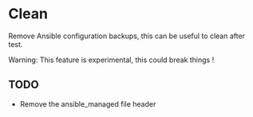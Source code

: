 # Clean

Remove Ansible configuration backups, this can be useful to clean after test.

Warning: This feature is experimental, this could break things !

## TODO

- Remove the ansible_managed file header
